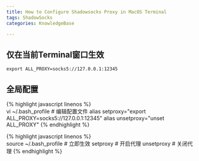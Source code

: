 ```yaml
---
title: How to Configure Shadowsocks Proxy in MacOS Terminal  
tags: ShadowSocks  
categories: KnowledgeBase  

---
```


## 仅在当前Terminal窗口生效

`export ALL_PROXY=socks5://127.0.0.1:12345`  

## 全局配置
{% highlight javascript linenos %}  
vi ~/.bash_profile	# 编辑配置文件 
alias setproxy="export ALL_PROXY=socks5://127.0.0.1:12345" 
alias unsetproxy="unset ALL_PROXY" 
{% endhighlight %}  

{% highlight javascript linenos %}  
source ~/.bash_profile	# 立即生效 
setproxy	# 开启代理 
unsetproxy	# 关闭代理 
{% endhighlight %}  
